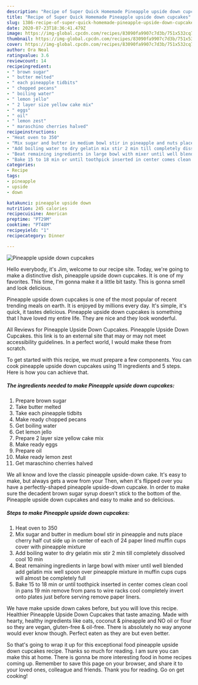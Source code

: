 ```yaml
---
description: "Recipe of Super Quick Homemade Pineapple upside down cupcakes"
title: "Recipe of Super Quick Homemade Pineapple upside down cupcakes"
slug: 1386-recipe-of-super-quick-homemade-pineapple-upside-down-cupcakes
date: 2020-07-23T18:36:41.479Z
image: https://img-global.cpcdn.com/recipes/83090fa9907c7d3b/751x532cq70/pineapple-upside-down-cupcakes-recipe-main-photo.jpg
thumbnail: https://img-global.cpcdn.com/recipes/83090fa9907c7d3b/751x532cq70/pineapple-upside-down-cupcakes-recipe-main-photo.jpg
cover: https://img-global.cpcdn.com/recipes/83090fa9907c7d3b/751x532cq70/pineapple-upside-down-cupcakes-recipe-main-photo.jpg
author: Ora Neal
ratingvalue: 3.6
reviewcount: 14
recipeingredient:
- " brown sugar"
- " butter melted"
- " each pineapple tidbits"
- " chopped pecans"
- " boiling water"
- " lemon jello"
- " 2 layer size yellow cake mix"
- " eggs"
- " oil"
- " lemon zest"
- " maraschino cherries halved"
recipeinstructions:
- "Heat oven to 350"
- "Mix sugar and butter in medium bowl stir in pineapple and nuts place cherry half cut side up in center of each of 24 paper lined muffin cups cover with pineapple mixture"
- "Add boiling water to dry gelatin mix stir 2 min till completely dissolved cool 10 min"
- "Beat remaining ingredients in large bowl with mixer until well blended add gelatin mix well spoon over pineapple mixture in muffin cups cups will almost be completely full"
- "Bake 15 to 18 min or until toothpick inserted in center comes clean cool in pans 19 min remove from pans to wire racks cool completely invert onto plates just before serving remove paper liners."
categories:
- Recipe
tags:
- pineapple
- upside
- down

katakunci: pineapple upside down 
nutrition: 245 calories
recipecuisine: American
preptime: "PT29M"
cooktime: "PT48M"
recipeyield: "1"
recipecategory: Dinner

---
```



![Pineapple upside down cupcakes](https://img-global.cpcdn.com/recipes/83090fa9907c7d3b/751x532cq70/pineapple-upside-down-cupcakes-recipe-main-photo.jpg)

Hello everybody, it's Jim, welcome to our recipe site. Today, we're going to make a distinctive dish, pineapple upside down cupcakes. It is one of my favorites. This time, I'm gonna make it a little bit tasty. This is gonna smell and look delicious.

Pineapple upside down cupcakes is one of the most popular of recent trending meals on earth. It is enjoyed by millions every day. It's simple, it's quick, it tastes delicious. Pineapple upside down cupcakes is something that I have loved my entire life. They are nice and they look wonderful.

All Reviews for Pineapple Upside Down Cupcakes. Pineapple Upside Down Cupcakes. this link is to an external site that may or may not meet accessibility guidelines. In a perfect world, I would make these from scratch.


To get started with this recipe, we must prepare a few components. You can cook pineapple upside down cupcakes using 11 ingredients and 5 steps. Here is how you can achieve that.

<!--inarticleads1-->

##### The ingredients needed to make Pineapple upside down cupcakes:

1. Prepare  brown sugar
1. Take  butter melted
1. Take  each pineapple tidbits
1. Make ready  chopped pecans
1. Get  boiling water
1. Get  lemon jello
1. Prepare  2 layer size yellow cake mix
1. Make ready  eggs
1. Prepare  oil
1. Make ready  lemon zest
1. Get  maraschino cherries halved


We all know and love the classic pineapple upside-down cake. It&#39;s easy to make, but always gets a wow from your Then, when it&#39;s flipped over you have a perfectly-shaped pineapple upside-down cupcake. In order to make sure the decadent brown sugar syrup doesn&#39;t stick to the bottom of the. Pineapple upside down cupcakes and easy to make and so delicious. 

<!--inarticleads2-->

##### Steps to make Pineapple upside down cupcakes:

1. Heat oven to 350
1. Mix sugar and butter in medium bowl stir in pineapple and nuts place cherry half cut side up in center of each of 24 paper lined muffin cups cover with pineapple mixture
1. Add boiling water to dry gelatin mix stir 2 min till completely dissolved cool 10 min
1. Beat remaining ingredients in large bowl with mixer until well blended add gelatin mix well spoon over pineapple mixture in muffin cups cups will almost be completely full
1. Bake 15 to 18 min or until toothpick inserted in center comes clean cool in pans 19 min remove from pans to wire racks cool completely invert onto plates just before serving remove paper liners.


We have make upside down cakes before, but you will love this recipe. Healthier Pineapple Upside Down Cupcakes that taste amazing. Made with hearty, healthy ingredients like oats, coconut &amp; pineapple and NO oil or flour so they are vegan, gluten-free &amp; oil-free. There is absolutely no way anyone would ever know though. Perfect eaten as they are but even better. 

So that's going to wrap it up for this exceptional food pineapple upside down cupcakes recipe. Thanks so much for reading. I am sure you can make this at home. There is gonna be more interesting food in home recipes coming up. Remember to save this page on your browser, and share it to your loved ones, colleague and friends. Thank you for reading. Go on get cooking!
